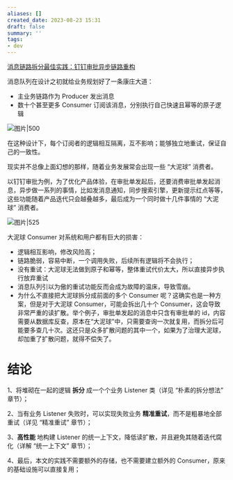 ```yaml
---
aliases: []
created_date: 2023-08-23 15:31
draft: false
summary: ''
tags:
- dev
---
```


[消息链路拆分最佳实践：钉钉审批异步链路重构](https://mp.weixin.qq.com/s?__biz=MzIzOTU0NTQ0MA==&mid=2247532235&idx=1&sn=7ab178033108c3f863727374cc62ebc8&chksm=e92a43c4de5dcad23d2ca7ce3c0c580fa32ce94e3667430627aa5c69f08b08088a7753141df9&mpshare=1&scene=1&srcid=03044YLLweMA2Cyxpf8CB0GV&sharer_sharetime=1677924115038&sharer_shareid=5e15907b71d950595664f00fbb2d84df#rd)

消息队列在设计之初就给业务规划好了一条康庄大道：

- 主业务链路作为 Producer 发出消息
- 数十个甚至更多 Consumer 订阅该消息，分别执行自己快速且幂等的原子逻辑

![图片|500](https://mmbiz.qpic.cn/mmbiz_png/Z6bicxIx5naKeicPyWZsvlOKibRpRn4VBRhVXZel54aHb38CyIrlgAbVYHsgNCqdaeU4XfzYJR8T3kkGjQibLEq8HQ/640?wx_fmt=png&wxfrom=5&wx_lazy=1&wx_co=1)

在这种设计下，每个订阅者的逻辑相互隔离，互不影响；能够独立地重试，保证自己的一致性。

现实并不总像上面幻想的那样，随着业务发展常会出现一些 “大泥球” 消费者。

以钉钉审批为例，为了优化产品体验，在审批单发起后，还要消费审批单发起消息，异步做一系列的事情，比如发消息通知，同步搜索引擎，更新提示红点等等，这些功能随着产品迭代只会越叠越多，最后成为一个同时做十几件事情的 “大泥球” 消费者。

![图片|525](https://mmbiz.qpic.cn/mmbiz_png/Z6bicxIx5naKeicPyWZsvlOKibRpRn4VBRhslg88x9ZERiaPFEUsqb36T5ErCpmoMjc95O3Yql1mMohHpGV7pL6zOw/640?wx_fmt=png&wxfrom=5&wx_lazy=1&wx_co=1)

大泥球 Consumer 对系统和用户都有巨大的损害：

- 逻辑相互影响，修改风险高；
- 链路脆弱，容易中断，一个调用失败，后续所有逻辑将不会执行；  
- 没有重试：大泥球无法做到原子和幂等，整体重试代价太大，所以直接异步执行放弃重试
- 消息队列引以为傲的重试功能反而会成为故障的温床，导致雪崩。  
- 为什么不直接把大泥球拆分成前面的多个 Consumer 呢？这确实也是一种方案，但是对于大泥球 Consumer，可能会拆出几十个 Consumer，这会导致非常严重的读扩散。举个例子，审批单发起的消息中只含有审批单的 id，内容需要从数据库反查，原本在“大泥球”中，只需要查询一次就复用，而拆分后可能要多查几十次。这还只是众多扩散问题的其中一个，如果为了治理大泥球，却加重了扩散问题，就得不偿失了。

# 结论

1、将堆砌在一起的逻辑 **拆分** 成一个个业务 Listener 类（详见 “朴素的拆分想法” 章节）；

2、当有业务 Listener 失败时，可以实现失败业务 **精准重试**，而不是粗暴地全部重试（详见 “精准重试” 章节）；

3、**高性能** 地构建 Listener 的统一上下文，降低读扩散，并且避免其随着迭代腐化（详解 “统一上下文” 章节）；

4、最后，本文的实践不需要额外的存储，也不需要建立额外的 Consumer，原来的基础设施可以直接复用；